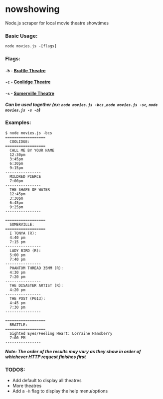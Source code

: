 # nowshowing
Node.js scraper for local movie theatre showtimes

### Basic Usage:
```
node movies.js -[flags]
```

### Flags:
#### `-b` - [Brattle Theatre](http://www.brattlefilm.org/)
#### `-c` - [Coolidge Theatre](http://www.coolidge.org/)
#### `-s` - [Somerville Theatre](http://somervilletheatre.com/)

***Can be used together (ex: `node movies.js -bcs` ,`node movies.js -sc`, `node movies.js -s -b`)***


### Examples:
```
$ node movies.js -bcs
==================
  COOLIDGE:
==================
  CALL ME BY YOUR NAME
  12:30pm
  3:45pm
  6:30pm
  9:15pm
----------------
  MILDRED PIERCE
  7:00pm
----------------
  THE SHAPE OF WATER
  12:45pm
  3:30pm
  6:45pm
  9:25pm
----------------

==================
  SOMERVILLE:
==================
  I TONYA (R):
  4:40 pm
  7:15 pm
----------------
  LADY BIRD (R):
  5:00 pm
  7:40 pm
----------------
  PHANTOM THREAD 35MM (R):
  4:30 pm
  7:20 pm
----------------
  THE DISASTER ARTIST (R):
  4:20 pm
----------------
  THE POST (PG13):
  4:45 pm
  7:30 pm
----------------

==================
  BRATTLE:
==================
  Sighted Eyes/Feeling Heart: Lorraine Hansberry
  7:00 PM
----------------
```
***Note:  The order of the results may vary as they show in order of whichever HTTP request finishes first***


### TODOS:
- Add default to display all theatres
- More theatres
- Add a `-h` flag to display the help menu/options
